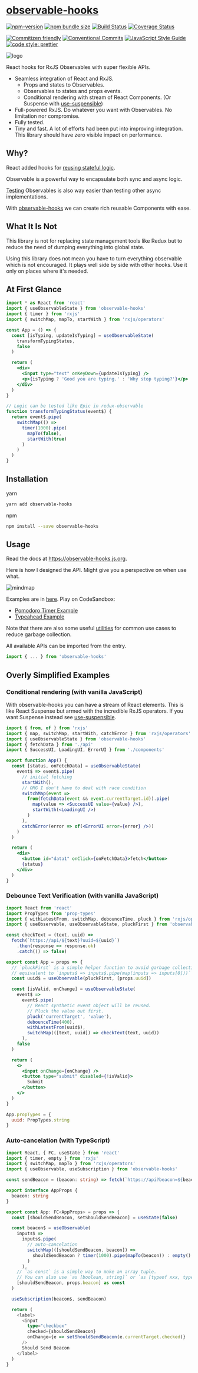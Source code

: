 # [observable-hooks](https://github.com/crimx/observable-hooks)

[![npm-version](https://img.shields.io/npm/v/observable-hooks.svg)](https://www.npmjs.com/package/observable-hooks)
[![npm bundle size](https://img.shields.io/bundlephobia/minzip/observable-hooks)](https://bundlephobia.com/result?p=observable-hooks)
[![Build Status](https://img.shields.io/travis/com/crimx/observable-hooks/master)](https://travis-ci.com/crimx/observable-hooks)
[![Coverage Status](https://img.shields.io/coveralls/github/crimx/observable-hooks/master)](https://coveralls.io/github/crimx/observable-hooks?branch=master)

[![Commitizen friendly](https://img.shields.io/badge/commitizen-friendly-brightgreen.svg?maxAge=2592000)](http://commitizen.github.io/cz-cli/)
[![Conventional Commits](https://img.shields.io/badge/Conventional%20Commits-1.0.0-brightgreen.svg?maxAge=2592000)](https://conventionalcommits.org)
[![JavaScript Style Guide](https://img.shields.io/badge/code_style-standard-brightgreen.svg)](https://standardjs.com)
[![code style: prettier](https://img.shields.io/badge/code_style-prettier-ff69b4.svg?style=flat-square)](https://github.com/prettier/prettier)

![logo](https://github.com/crimx/observable-hooks/blob/master/logo.jpg?raw=true)

React hooks for RxJS Observables with super flexible APIs.

- Seamless integration of React and RxJS.
  - Props and states to Observables.
  - Observables to states and props events.
  - Conditional rendering with stream of React Components. (Or Suspense with [use-suspensible](https://github.com/crimx/use-suspensible))
- Full-powered RxJS. Do whatever you want with Observables. No limitation nor compromise.
- Fully tested.
- Tiny and fast. A lot of efforts had been put into improving integration. This library should have zero visible impact on performance.

## Why?

React added hooks for [reusing stateful logic](https://reactjs.org/docs/hooks-intro.html#its-hard-to-reuse-stateful-logic-between-components).

Observable is a powerful way to encapsulate both sync and async logic.

[Testing](https://rxjs-dev.firebaseapp.com/guide/testing/marble-testing) Observables is also way easier than testing other async implementations.

With [observable-hooks](https://github.com/crimx/observable-hooks) we can create rich reusable Components with ease.

## What It Is Not

This library is not for replacing state management tools like Redux but to reduce the need of dumping everything into global state.

Using this library does not mean you have to turn everything observable which is not encouraged. It plays well side by side with other hooks. Use it only on places where it's needed.

## At First Glance

```jsx
import * as React from 'react'
import { useObservableState } from 'observable-hooks'
import { timer } from 'rxjs'
import { switchMap, mapTo, startWith } from 'rxjs/operators'

const App = () => {
  const [isTyping, updateIsTyping] = useObservableState(
    transformTypingStatus,
    false
  )

  return (
    <div>
      <input type="text" onKeyDown={updateIsTyping} />
      <p>{isTyping ? 'Good you are typing.' : 'Why stop typing?'}</p>
    </div>
  )
}

// Logic can be tested like Epic in redux-observable
function transformTypingStatus(event$) {
  return event$.pipe(
    switchMap(() =>
      timer(1000).pipe(
        mapTo(false),
        startWith(true)
      )
    )
  )
}
```

## Installation

yarn

```bash
yarn add observable-hooks
```

npm

```bash
npm install --save observable-hooks
```

## Usage

Read the docs at <https://observable-hooks.js.org>.

Here is how I designed the API. Might give you a perspective on when use what.

![mindmap](https://github.com/crimx/observable-hooks/blob/master/observable-hooks.png?raw=true)

Examples are in [here](https://github.com/crimx/observable-hooks/tree/master/examples). Play on CodeSandbox:

- [Pomodoro Timer Example](https://codesandbox.io/s/github/crimx/observable-hooks/tree/master/examples/pomodoro-timer)
- [Typeahead Example](https://codesandbox.io/s/github/crimx/observable-hooks/tree/master/examples/typeahead)

Note that there are also some useful [utilities](https://observable-hooks.js.org/modules/_helpers_.html) for common use cases to reduce garbage collection.

All available APIs can be imported from the entry.

```javascript
import { ... } from 'observable-hooks'
```

## Overly Simplified Examples

### Conditional rendering (with vanilla JavaScript)

With observable-hooks you can have a stream of React elements. This is like React Suspense but armed with the incredible RxJS operators. If you want Suspense instead see [use-suspensible](https://github.com/crimx/use-suspensible).

```jsx
import { from, of } from 'rxjs'
import { map, switchMap, startWith, catchError } from 'rxjs/operators'
import { useObservableState } from 'observable-hooks'
import { fetchData } from './api'
import { SuccessUI, LoadingUI, ErrorUI } from './components'

export function App() {
  const [status, onFetchData] = useObservableState(
    event$ => event$.pipe(
      // initial fetching
      startWith(),
      // OMG I don't have to deal with race condition
      switchMap(event =>
        from(fetchData(event && event.currentTarget.id)).pipe(
          map(value => <SuccessUI value={value} />),
          startWith(<LoadingUI />)
        )
      ),
      catchError(error => of(<ErrorUI error={error} />))
    )
  )

  return (
    <div>
      <button id="data1" onClick={onFetchData}>fetch</button>
      {status}
    </div>
  )
}
```

### Debounce Text Verification (with vanilla JavaScript)

```jsx
import React from 'react'
import PropTypes from 'prop-types'
import { withLatestFrom, switchMap, debounceTime, pluck } from 'rxjs/operators'
import { useObservable, useObservableState, pluckFirst } from 'observable-hooks'

const checkText = (text, uuid) =>
  fetch(`https://api/${text}?uuid=${uuid}`)
    .then(response => response.ok)
    .catch(() => false)

export const App = props => {
  // `pluckFirst` is a simple helper function to avoid garbage collection,
  // equivalent to `inputs$ => inputs$.pipe(map(inputs => inputs[0]))`
  const uuid$ = useObservable(pluckFirst, [props.uuid])

  const [isValid, onChange] = useObservableState(
    event$ =>
      event$.pipe(
        // React synthetic event object will be reused.
        // Pluck the value out first.
        pluck('currentTarget', 'value'),
        debounceTime(400),
        withLatestFrom(uuid$),
        switchMap(([text, uuid]) => checkText(text, uuid))
      ),
    false
  )

  return (
    <>
      <input onChange={onChange} />
      <button type="submit" disabled={!isValid}>
        Submit
      </button>
    </>
  )
}

App.propTypes = {
  uuid: PropTypes.string
}
```

### Auto-cancelation (with TypeScript)

```typescript
import React, { FC, useState } from 'react'
import { timer, empty } from 'rxjs'
import { switchMap, mapTo } from 'rxjs/operators'
import { useObservable, useSubscription } from 'observable-hooks'

const sendBeacon = (beacon: string) => fetch(`https://api?beacon=${beacon}`)

export interface AppProps {
  beacon: string
}

export const App: FC<AppProps> = props => {
  const [shouldSendBeacon, setShouldSendBeacon] = useState(false)

  const beacon$ = useObservable(
    inputs$ =>
      inputs$.pipe(
        // auto-cancelation
        switchMap(([shouldSendBeacon, beacon]) =>
          shouldSendBeacon ? timer(1000).pipe(mapTo(beacon)) : empty()
        )
      ),
    // `as const` is a simple way to make an array tuple.
    // You can also use `as [boolean, string]` or `as [typeof xxx, typeof xxx]`
    [shouldSendBeacon, props.beacon] as const
  )

  useSubscription(beacon$, sendBeacon)

  return (
    <label>
      <input
        type="checkbox"
        checked={shouldSendBeacon}
        onChange={e => setShouldSendBeacon(e.currentTarget.checked)}
      />
      Should Send Beacon
    </label>
  )
}
```

